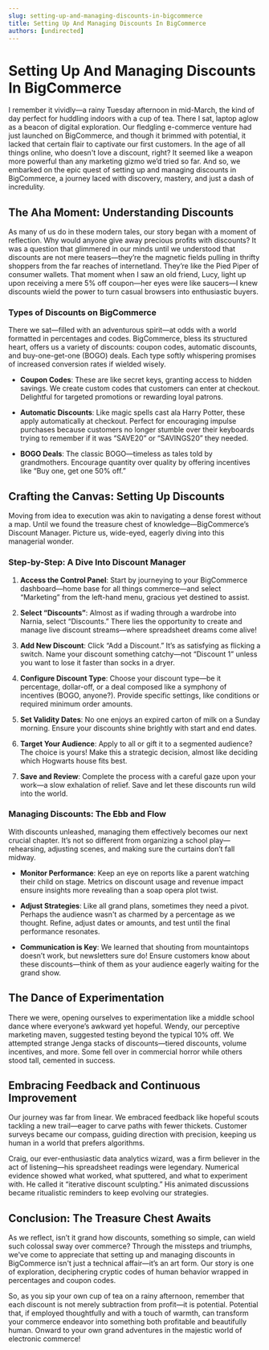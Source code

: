 ```yaml
---
slug: setting-up-and-managing-discounts-in-bigcommerce
title: Setting Up And Managing Discounts In BigCommerce
authors: [undirected]
---
```



# Setting Up And Managing Discounts In BigCommerce

I remember it vividly—a rainy Tuesday afternoon in mid-March, the kind of day perfect for huddling indoors with a cup of tea. There I sat, laptop aglow as a beacon of digital exploration. Our fledgling e-commerce venture had just launched on BigCommerce, and though it brimmed with potential, it lacked that certain flair to captivate our first customers. In the age of all things online, who doesn't love a discount, right? It seemed like a weapon more powerful than any marketing gizmo we’d tried so far. And so, we embarked on the epic quest of setting up and managing discounts in BigCommerce, a journey laced with discovery, mastery, and just a dash of incredulity.

## The Aha Moment: Understanding Discounts

As many of us do in these modern tales, our story began with a moment of reflection. Why would anyone give away precious profits with discounts? It was a question that glimmered in our minds until we understood that discounts are not mere teasers—they’re the magnetic fields pulling in thrifty shoppers from the far reaches of internetland. They’re like the Pied Piper of consumer wallets. That moment when I saw an old friend, Lucy, light up upon receiving a mere 5% off coupon—her eyes were like saucers—I knew discounts wield the power to turn casual browsers into enthusiastic buyers.

### Types of Discounts on BigCommerce

There we sat—filled with an adventurous spirit—at odds with a world formatted in percentages and codes. BigCommerce, bless its structured heart, offers us a variety of discounts: coupon codes, automatic discounts, and buy-one-get-one (BOGO) deals. Each type softly whispering promises of increased conversion rates if wielded wisely.

- **Coupon Codes**: These are like secret keys, granting access to hidden savings. We create custom codes that customers can enter at checkout. Delightful for targeted promotions or rewarding loyal patrons. 

- **Automatic Discounts**: Like magic spells cast ala Harry Potter, these apply automatically at checkout. Perfect for encouraging impulse purchases because customers no longer stumble over their keyboards trying to remember if it was “SAVE20” or “SAVINGS20” they needed.

- **BOGO Deals**: The classic BOGO—timeless as tales told by grandmothers. Encourage quantity over quality by offering incentives like “Buy one, get one 50% off.”

## Crafting the Canvas: Setting Up Discounts

Moving from idea to execution was akin to navigating a dense forest without a map. Until we found the treasure chest of knowledge—BigCommerce’s Discount Manager. Picture us, wide-eyed, eagerly diving into this managerial wonder.

### Step-by-Step: A Dive Into Discount Manager

1. **Access the Control Panel**: Start by journeying to your BigCommerce dashboard—home base for all things commerce—and select “Marketing” from the left-hand menu, gracious yet destined to assist.

2. **Select “Discounts”**: Almost as if wading through a wardrobe into Narnia, select “Discounts.” There lies the opportunity to create and manage live discount streams—where spreadsheet dreams come alive!

3. **Add New Discount**: Click “Add a Discount.” It’s as satisfying as flicking a switch. Name your discount something catchy—not “Discount 1” unless you want to lose it faster than socks in a dryer.

4. **Configure Discount Type**: Choose your discount type—be it percentage, dollar-off, or a deal composed like a symphony of incentives (BOGO, anyone?). Provide specific settings, like conditions or required minimum order amounts.

5. **Set Validity Dates**: No one enjoys an expired carton of milk on a Sunday morning. Ensure your discounts shine brightly with start and end dates.

6. **Target Your Audience**: Apply to all or gift it to a segmented audience? The choice is yours! Make this a strategic decision, almost like deciding which Hogwarts house fits best.

7. **Save and Review**: Complete the process with a careful gaze upon your work—a slow exhalation of relief. Save and let these discounts run wild into the world.

### Managing Discounts: The Ebb and Flow

With discounts unleashed, managing them effectively becomes our next crucial chapter. It’s not so different from organizing a school play—rehearsing, adjusting scenes, and making sure the curtains don’t fall midway.

- **Monitor Performance**: Keep an eye on reports like a parent watching their child on stage. Metrics on discount usage and revenue impact ensure insights more revealing than a soap opera plot twist.

- **Adjust Strategies**: Like all grand plans, sometimes they need a pivot. Perhaps the audience wasn't as charmed by a percentage as we thought. Refine, adjust dates or amounts, and test until the final performance resonates.

- **Communication is Key**: We learned that shouting from mountaintops doesn’t work, but newsletters sure do! Ensure customers know about these discounts—think of them as your audience eagerly waiting for the grand show.

## The Dance of Experimentation

There we were, opening ourselves to experimentation like a middle school dance where everyone’s awkward yet hopeful. Wendy, our perceptive marketing maven, suggested testing beyond the typical 10% off. We attempted strange Jenga stacks of discounts—tiered discounts, volume incentives, and more. Some fell over in commercial horror while others stood tall, cemented in success.

## Embracing Feedback and Continuous Improvement

Our journey was far from linear. We embraced feedback like hopeful scouts tackling a new trail—eager to carve paths with fewer thickets. Customer surveys became our compass, guiding direction with precision, keeping us human in a world that prefers algorithms. 

Craig, our ever-enthusiastic data analytics wizard, was a firm believer in the act of listening—his spreadsheet readings were legendary. Numerical evidence showed what worked, what sputtered, and what to experiment with. He called it “iterative discount sculpting.” His animated discussions became ritualistic reminders to keep evolving our strategies.

## Conclusion: The Treasure Chest Awaits

As we reflect, isn’t it grand how discounts, something so simple, can wield such colossal sway over commerce? Through the missteps and triumphs, we've come to appreciate that setting up and managing discounts in BigCommerce isn't just a technical affair—it’s an art form. Our story is one of exploration, deciphering cryptic codes of human behavior wrapped in percentages and coupon codes.

So, as you sip your own cup of tea on a rainy afternoon, remember that each discount is not merely subtraction from profit—it is potential. Potential that, if employed thoughtfully and with a touch of warmth, can transform your commerce endeavor into something both profitable and beautifully human. Onward to your own grand adventures in the majestic world of electronic commerce!